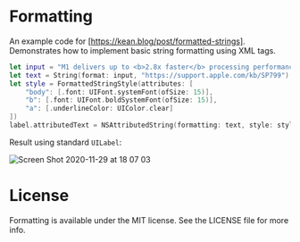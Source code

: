 # Formatting

An example code for [https://kean.blog/post/formatted-strings]. Demonstrates how to implement basic string formatting using XML tags. 

```swift
let input = "M1 delivers up to <b>2.8x faster</b> processing performance than the <a href='%@'>previous generation.</a>"
let text = String(format: input, "https://support.apple.com/kb/SP799")
let style = FormattedStringStyle(attributes: [
    "body": [.font: UIFont.systemFont(ofSize: 15)],
    "b": [.font: UIFont.boldSystemFont(ofSize: 15)],
    "a": [.underlineColor: UIColor.clear]
])
label.attributedText = NSAttributedString(formatting: text, style: style)
```

Result using standard `UILabel`:

![Screen Shot 2020-11-29 at 18 07 03](https://user-images.githubusercontent.com/1567433/100556269-29dc6380-326f-11eb-8afe-769d48706362.png)


# License

Formatting is available under the MIT license. See the LICENSE file for more info.
